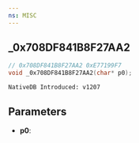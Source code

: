 ```yaml
---
ns: MISC
---
```

## _0x708DF841B8F27AA2

```c
// 0x708DF841B8F27AA2 0xE77199F7
void _0x708DF841B8F27AA2(char* p0);
```

```
NativeDB Introduced: v1207
```

## Parameters
* **p0**:
